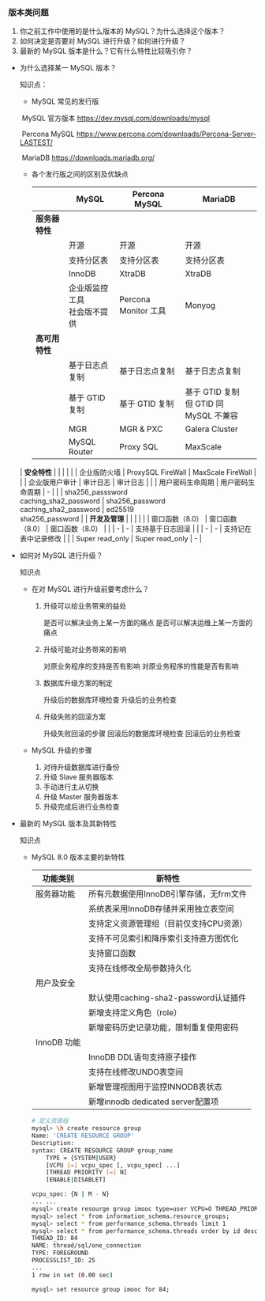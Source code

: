 ### 版本类问题

1. 你之前工作中使用的是什么版本的 MySQL？为什么选择这个版本？
2. 如何决定是否要对 MySQL 进行升级？如何进行升级？
3. 最新的 MySQL 版本是什么？它有什么特性比较吸引你？

- 为什么选择某一 MySQL 版本？

  知识点：

  + MySQL 常见的发行版

  ​	MySQL 官方版本 <https://dev.mysql.com/downloads/mysql>

  ​	Percona MySQL <https://www.percona.com/downloads/Percona-Server-LASTEST/>

  ​	MariaDB <https://downloads.mariadb.org/>

  + 各个发行版之间的区别及优缺点
  
    |                | MySQL                                       | Percona MySQL                              | MariaDB                                     |
    | -------------- | ------------------------------------------- | ------------------------------------------ | ------------------------------------------- |
    | **服务器特性** |                                             |                                            |                                             |
    |                | 开源                                        | 开源                                       | 开源                                        |
    |                | 支持分区表                                  | 支持分区表                                 | 支持分区表                                  |
    |                | InnoDB                                      | XtraDB                                     | XtraDB                                      |
    |                | 企业版监控工具<br />社会版不提供            | Percona Monitor 工具                       | Monyog                                      |
    | **高可用特性** |                                             |                                            |                                             |
    |                | 基于日志点复制                              | 基于日志点复制                             | 基于日志点复制                              |
    |                | 基于 GTID 复制                              | 基于 GTID 复制                             | 基于 GTID 复制<br />但 GTID 同 MySQL 不兼容 |
    |                | MGR                                         | MGR & PXC                                  | Galera Cluster                              |
    |                | MySQL Router                                | Proxy SQL                                  | MaxScale                                    |
  | **安全特性**   |                                             |                                            |                                             |
    |                | 企业版防火墙                                | ProxySQL FireWall                          | MaxScale FireWall                           |
    |                | 企业版用户审计                              | 审计日志                                   | 审计日志                                    |
    |                | 用户密码生命周期                            | 用户密码生命周期                           | -                                           |
    |                | sha256_passsword<br />caching_sha2_password | sha256_password<br />caching_sha2_password | ed25519<br />sha256_password                |
    | **开发及管理** |                                             |                                            |                                             |
    |                | 窗口函数（8.0）                             | 窗口函数（8.0）                            | 窗口函数（8.0）                             |
    |                | -                                           | -                                          | 支持基于日志回滚                            |
    |                | -                                           | -                                          | 支持记在表中记录修改                        |
    |                | Super read_only                             | Super read_only                            | -                                           |
    
  
- 如何对 MySQL 进行升级？

  知识点

  + 在对 MySQL 进行升级前要考虑什么？

    1. 升级可以给业务带来的益处

       是否可以解决业务上某一方面的痛点
       是否可以解决运维上某一方面的痛点

    2. 升级可能对业务带来的影响

       对原业务程序的支持是否有影响
       对原业务程序的性能是否有影响

    3. 数据库升级方案的制定

       升级后的数据库环境检查
       升级后的业务检查

    4. 升级失败的回滚方案

       升级失败回滚的步骤
       回滚后的数据库环境检查
       回滚后的业务检查

  + MySQL 升级的步骤

    1. 对待升级数据库进行备份
    2. 升级 Slave 服务器版本
    3. 手动进行主从切换
    4. 升级 Master 服务器版本
    5. 升级完成后进行业务检查

- 最新的 MySQL 版本及其新特性

  知识点

  + MySQL 8.0 版本主要的新特性

    | 功能类别    | 新特性                                  |
    | ----------- | --------------------------------------- |
    | 服务器功能  | 所有元数据使用InnoDB引擎存储，无frm文件 |
    |             | 系统表采用InnoDB存储并采用独立表空间    |
    |             | 支持定义资源管理组（目前仅支持CPU资源） |
    |             | 支持不可见索引和降序索引支持直方图优化  |
    |             | 支持窗口函数                            |
    |             | 支持在线修改全局参数持久化              |
    | 用户及安全  |                                         |
    |             | 默认使用caching-sha2-password认证插件   |
    |             | 新增支持定义角色（role）                |
    |             | 新增密码历史记录功能，限制重复使用密码  |
    | InnoDB 功能 |                                         |
    |             | InnoDB DDL语句支持原子操作              |
    |             | 支持在线修改UNDO表空间                  |
    |             | 新增管理视图用于监控INNODB表状态        |
    |             | 新增innodb dedicated server配置项       |

    ```sh
    # 定义资源组
    mysql> \h create resource group
    Name: 'CREATE RESOURCE GROUP'
    Description:
    syntax: CREATE RESOURCE GROUP group_name
    	TYPE = {SYSTEM|USER}
    	[VCPU [=] vcpu_spec [, vcpu_spec] ...]
    	[THREAD PRIORITY [=] N]
        [ENABLE|DISABLET]
    
    vcpu_spec: {N | M - N}
    ... ...
    mysql> create resourge group imooc type=user VCPU=O THREAD_PRIORITY=1
    mysql> select * from information_schema.resource_groups;
    mysql> select * from performance_schema.threads limit 1
    mysql> select * from performance_schema.threads order by id desc limit 1
    THREAD_ID: 84
    NAME: thread/sql/one_connection
    TYPE: FOREGROUND
    PROCESSLIST_ID: 25
    ...
    1 row in set (0.00 sec)
    
    mysql> set resource group imooc for 84;
    ```
